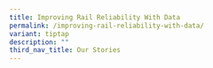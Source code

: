 ```yaml
---
title: Improving Rail Reliability With Data
permalink: /improving-rail-reliability-with-data/
variant: tiptap
description: ""
third_nav_title: Our Stories
---
```

